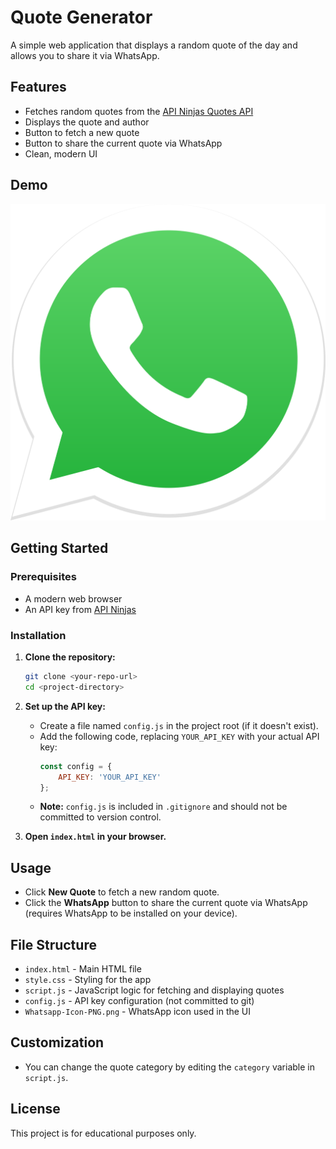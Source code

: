# Quote Generator

A simple web application that displays a random quote of the day and allows you to share it via WhatsApp.

## Features
- Fetches random quotes from the [API Ninjas Quotes API](https://api-ninjas.com/api/quotes)
- Displays the quote and author
- Button to fetch a new quote
- Button to share the current quote via WhatsApp
- Clean, modern UI

## Demo
![Screenshot](Whatsapp-Icon-PNG.png)

## Getting Started

### Prerequisites
- A modern web browser
- An API key from [API Ninjas](https://api-ninjas.com/api/quotes)

### Installation
1. **Clone the repository:**
   ```bash
   git clone <your-repo-url>
   cd <project-directory>
   ```
2. **Set up the API key:**
   - Create a file named `config.js` in the project root (if it doesn't exist).
   - Add the following code, replacing `YOUR_API_KEY` with your actual API key:
     ```js
     const config = {
         API_KEY: 'YOUR_API_KEY'
     };
     ```
   - **Note:** `config.js` is included in `.gitignore` and should not be committed to version control.

3. **Open `index.html` in your browser.**

## Usage
- Click **New Quote** to fetch a new random quote.
- Click the **WhatsApp** button to share the current quote via WhatsApp (requires WhatsApp to be installed on your device).

## File Structure
- `index.html` - Main HTML file
- `style.css` - Styling for the app
- `script.js` - JavaScript logic for fetching and displaying quotes
- `config.js` - API key configuration (not committed to git)
- `Whatsapp-Icon-PNG.png` - WhatsApp icon used in the UI

## Customization
- You can change the quote category by editing the `category` variable in `script.js`.

## License
This project is for educational purposes only. 